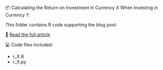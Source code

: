 📦 Calculating the Return on Investment in Currency X When Investing in Currency Y

This folder contains R code supporting the blog post:

🔗 [Read the full article](https://www.drkrzysztofozimek.com/return-on-investment-in-foreign-currency/)


💻 Code files included:
- r_X.R
- r_X.py

